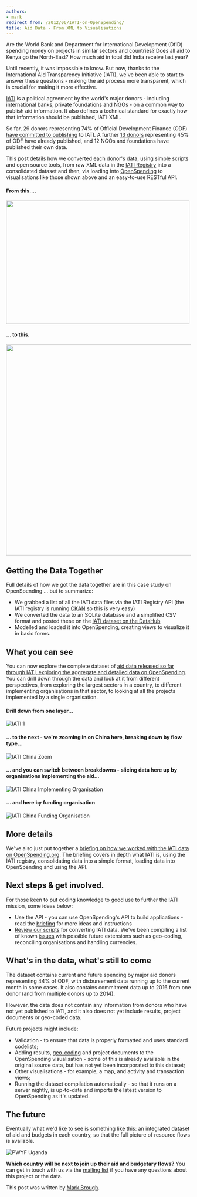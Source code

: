 ```yaml
--- 
authors:
- mark
redirect_from: /2012/06/IATI-on-OpenSpending/
title: Aid Data - From XML to Visualisations
---
```


Are the World Bank and Department for International Development (DfID) spending money on projects in similar sectors and countries?  Does all aid to Kenya go the North-East?  How much aid in total did India receive last year?

Until recently, it was impossible to know. But now, thanks to the International Aid Transparency Initiative (IATI), we've been able to start to answer these questions - making the aid process more transparent, which is crucial for making it more effective.

[IATI](http://aidtransparency.net) is a political agreement by the world's major donors - including international banks, private foundations and NGOs - on a common way to publish aid information. It also defines a technical standard for exactly how that information should be published, IATI-XML.

So far, 29 donors representing 74% of Official Development Finance (ODF) [have committed to publishing](http://aidtransparency.net/implementation) to IATI. A further [13 donors](http://iatiregistry.org/group) representing 45% of ODF have already published, and 12 NGOs and foundations have published their own data.

This post details how we converted each donor's data, using simple scripts and open source tools, from raw XML data in the [IATI Registry](http://iatiregistry.org/) into a consolidated dataset and then, via loading into [OpenSpending](http://openspending.org/) to visualisations like those shown above and an easy-to-use RESTful API.

#### From this....

<img alt="" src="http://farm8.staticflickr.com/7086/7242714654_13d481e785.jpg" width="500" height="337" />


#### ... to this. 

<img alt="" src="http://farm8.staticflickr.com/7092/7242078030_d2240d7c10_z.jpg" title="To this" width="640" height="575" />

## Getting the Data Together

Full details of how we got the data together are in this case study on OpenSpending ... but to summarize:

* We grabbed a list of all the IATI data files via the IATI Registry API (the IATI registry is running [CKAN](http://ckan.org/) so this is very easy)
* We converted the data to an SQLite database and a simplified CSV format and posted these on the [IATI dataset on the DataHub](http://datahub.io/dataset/iati-registry)
* Modelled and loaded it into OpenSpending, creating views to visualize it in basic forms.

## What you can see

You can now explore the complete dataset of [aid data released so far through IATI, exploring the aggregate and detailed data on OpenSpending](http://openspending.org/iati/). You can drill down through the data and look at it from different perspectives, from exploring the largest sectors in a country, to different implementing organisations in that sector, to looking at all the projects implemented by a single organisation.

#### Drill down from one layer...

![IATI 1](http://farm8.staticflickr.com/7092/7341296378_c6ae9b8d6e_z.jpg)

#### ... to the next - we're zooming in on China here, breaking down by flow type...

![IATI China Zoom](http://farm9.staticflickr.com/8006/7341296584_1dfbd5ac5a_z.jpg)

#### ... and you can switch between breakdowns - slicing data here up by organisations implementing the aid...

![IATI China Implementing Organisation](http://farm8.staticflickr.com/7232/7341296452_857af887ba_z.jpg)

#### ... and here by funding organisation

![IATI China Funding Organisation](http://farm9.staticflickr.com/8024/7156094599_a2e8c531e2_z.jpg)

## More details

We've also just put together a [briefing on how we worked with the IATI data on OpenSpending.org](http://openspending.org/resources/iati/index.html). The briefing covers in depth what IATI is, using the IATI registry, consolidating data into a simple format, loading data into OpenSpending and using the API.

## Next steps & get involved.

For those keen to put coding knowledge to good use to further the IATI mission, some ideas below:

* Use the API - you can use OpenSpending's API to build applications - read the [briefing](http://openspending.org/resources/iati/index.html) for more ideas and instructions
* [Review our scripts](https://github.com/okfn/iatitools) for converting IATI data. We've been compiling a list of known [issues](https://github.com/okfn/iatitools/issues) with possible future extensions such as geo-coding, reconciling organisations and handling currencies.

## What's in the data, what's still to come

The dataset contains current and future spending by major aid donors representing 44% of ODF, with disbursement data running up to the current month in some cases. It also contains commitment data up to 2016 from one donor (and from multiple donors up to 2014).

However, the data does not contain any information from donors who have not yet published to IATI, and it also does not yet include results, project documents or geo-coded data.

Future projects might include:

 * Validation - to ensure that data is properly formatted and uses standard codelists;
 * Adding results, [geo-coding](http://open.aiddata.org/content/index/geocoding) and project documents to the OpenSpending visualisation - some of this is already available in the original source data, but has not yet been incorporated to this dataset;
 * Other visualisations - for example, a map, and activity and transaction views;
 * Running the dataset compilation automatically - so that it runs on a server nightly, is up-to-date and imports the latest version to OpenSpending as it's updated.

## The future

Eventually what we'd like to see is something like this: an integrated dataset of aid and budgets in each country, so that the full picture of resource flows is available.

![PWYF Uganda](http://farm8.staticflickr.com/7089/7242685452_5a849c773b_z.jpg)

**Which country will be next to join up their aid and budgetary flows?** You can get in touch with us via the [mailing list](http://lists.okfn.org/mailman/listinfo/openspending) if you have any questions about this project or the data.

This post was written by [Mark Brough](http://okfn.org/members/markbrough). 